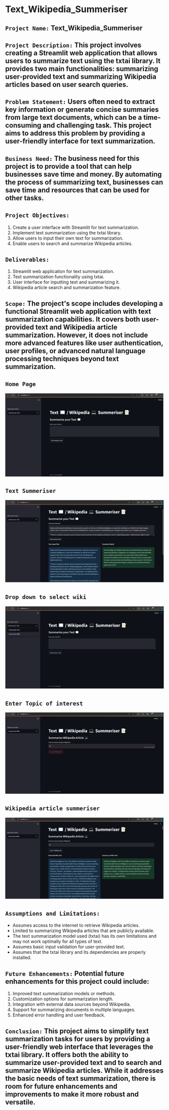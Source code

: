 # Text_Wikipedia_Summeriser

## **`Project Name:`** Text_Wikipedia_Summeriser

## **`Project Description:`** This project involves creating a Streamlit web application that allows users to summarize text using the txtai library. It provides two main functionalities: summarizing user-provided text and summarizing Wikipedia articles based on user search queries.

## **`Problem Statement:`** Users often need to extract key information or generate concise summaries from large text documents, which can be a time-consuming and challenging task. This project aims to address this problem by providing a user-friendly interface for text summarization.

## **`Business Need:`** The business need for this project is to provide a tool that can help businesses save time and money. By automating the process of summarizing text, businesses can save time and resources that can be used for other tasks.

## **`Project Objectives:`**
1. Create a user interface with Streamlit for text summarization.
2. Implement text summarization using the txtai library.
3. Allow users to input their own text for summarization.
4. Enable users to search and summarize Wikipedia articles.

## **`Deliverables:`**
1. Streamlit web application for text summarization.
2. Text summarization functionality using txtai.
3. User interface for inputting text and summarizing it.
4. Wikipedia article search and summarization feature.

## **`Scope:`** The project's scope includes developing a functional Streamlit web application with text summarization capabilities. It covers both user-provided text and Wikipedia article summarization. However, it does not include more advanced features like user authentication, user profiles, or advanced natural language processing techniques beyond text summarization.

## **`Home Page`**
![image](https://github.com/raviteja-padala/Datasets/blob/main/images/txt%20home%20page.png)

## **`Text Summeriser`**
![image](https://github.com/raviteja-padala/Datasets/blob/main/images/txt_summeriser.png)

## **`Drop down to select wiki`**
![image](https://github.com/raviteja-padala/Datasets/blob/main/images/sumeriser%20drop%20down.png)

## **`Enter Topic of interest`** 
![image](https://github.com/raviteja-padala/Datasets/blob/main/images/wiki0.png)

## **`Wikipedia article summeriser`** 
![image](https://github.com/raviteja-padala/Datasets/blob/main/images/wiki1.png)

## **`Assumptions and Limitations:`**
- Assumes access to the internet to retrieve Wikipedia articles.
- Limited to summarizing Wikipedia articles that are publicly available.
- The text summarization model used (txtai) has its own limitations and may not work optimally for all types of text.
- Assumes basic input validation for user-provided text.
- Assumes that the txtai library and its dependencies are properly installed.

## **`Future Enhancements:`** Potential future enhancements for this project could include:
1. Improved text summarization models or methods.
2. Customization options for summarization length.
3. Integration with external data sources beyond Wikipedia.
4. Support for summarizing documents in multiple languages.
5. Enhanced error handling and user feedback.

## **`Conclusion:`** This project aims to simplify text summarization tasks for users by providing a user-friendly web interface that leverages the txtai library. It offers both the ability to summarize user-provided text and to search and summarize Wikipedia articles. While it addresses the basic needs of text summarization, there is room for future enhancements and improvements to make it more robust and versatile.
